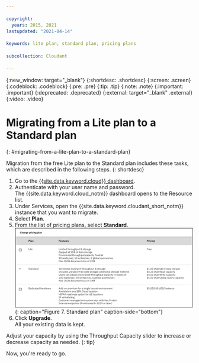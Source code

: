 ```yaml
---

copyright:
  years: 2015, 2021
lastupdated: "2021-04-14"

keywords: lite plan, standard plan, pricing plans

subcollection: Cloudant

---
```


{:new_window: target="_blank"}
{:shortdesc: .shortdesc}
{:screen: .screen}
{:codeblock: .codeblock}
{:pre: .pre}
{:tip: .tip}
{:note: .note}
{:important: .important}
{:deprecated: .deprecated}
{:external: target="_blank" .external}
{:video: .video}

<!-- Acrolinx: 2021-04-14 -->

# Migrating from a Lite plan to a Standard plan
{: #migrating-from-a-lite-plan-to-a-standard-plan}

Migration from the free Lite plan to the Standard plan includes these tasks, which are described in the following steps. 
{: shortdesc}

1.  Go to the [{{site.data.keyword.cloud}} dashboard](https://cloud.ibm.com/).
2. Authenticate with your user name and password. <br>The {{site.data.keyword.cloud_notm}} dashboard opens to the Resource list.
3.  Under Services, open the {{site.data.keyword.cloudant_short_notm}} instance that you want to migrate. 
4.  Select **Plan**. 
5.  From the list of pricing plans, select **Standard**. <br> 
![Standard plan](../images/migrate3.png){: caption="Figure 7. Standard plan" caption-side="bottom"} 
6.  Click **Upgrade**.<br>
    All your existing data is kept.

Adjust your capacity by using the Throughput Capacity slider to increase or decrease capacity as needed.
{: tip} 
 
Now, you're ready to go.